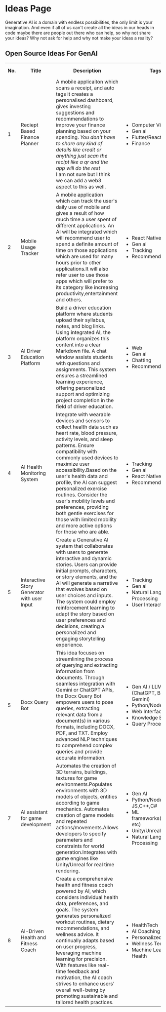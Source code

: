 # Ideas Page

Generative AI is a domain with endless possibilities, the only limit is your imagination.
And even if all of us can't create all the ideas in our heads in code maybe there are people out there who can help, so why not share your ideas? Why not ask for help and why not make your ideas a reality?

## Open Source Ideas For GenAI

<table width="100%">
<tr>
<th>No.</th><th>Title</th><th>Description</th><th>Tags</th><th>Innovator Name</th><th>Repo Link(optional)</th></tr>
<tr>
<td>1</td><td>Reciept Based Finance Planner</td><td>A mobile applicaiton which scans a receipt, and auto tags it creates a personalised dashboard, gives investing suggestions and recommendations to improve your finance planning based on your spending. <i>You don't have to share any kind of details like credit or anything just scan the recipt like a qr and the app will do the rest</i> <br/>
I am not sure but I think we can add a web3 aspect to this as well.
</td>
<td>
<ul>
    <li>Computer Vision</li>
    <li>Gen ai</li>
    <li>Flutter/React Native</li>
    <li>Finance</li>
</ul>
</td><td><a href="https://github.com/yagyesh-bobde" target="_blank">Yagyesh Bobde</a></td><td>Not started</td>
</tr>
<tr>
<td>2</td><td>Mobile Usage Tracker</td><td>A mobile application which can track the user's daily use of mobile and gives a result of how much time a user spent of different applications. An AI will be integrated which will recommend user to spend a definite amount of time on those applications which are used for many hours prior to other applications.It will also refer user to use those apps which will prefer to its category like increasing productivity,entertainment and others.
</td>
<td>
<ul>
    <li>React Native/Flutter</li>
    <li>Gen ai</li>
    <li>Tracking</li>
    <li>Recommendation</li>
</ul>
</td><td><a href="https://github.com/arkokundu500" target="_blank">Arko Kundu</a></td><td>Not started</td>
</tr>
<tr>
<td>3</td><td>AI Driver Education Platform</td><td>Build a driver education platform where students upload their syllabus, notes, and blog links. Using integrated AI, the platform organizes this content into a clear Markdown file. A chat window assists students with questions and assignments. This system ensures a streamlined learning experience, offering personalized support and optimizing project completion in the field of driver education.
</td>
<td>
<ul>
    <li>Web</li>
    <li>Gen ai</li>
    <li>Chatting</li>
    <li>Recommendation</li>
</ul>
</td><td><a href="https://github.com/kom-senapati" target="_blank">K Om Senapati</a></td><td>Not started</td>
</tr>
    
<tr>
<td>4</td><td>AI Health Monitoring System</td><td>Integrate with wearable devices and sensors to collect health data such as heart rate, blood pressure, activity levels, and sleep patterns. Ensure compatibility with commonly used devices to maximize user accessibility.Based on the user's health data and profile, the AI can suggest personalized exercise routines. Consider the user's mobility levels and preferences, providing both gentle exercises for those with limited mobility and more active options for those who are able.
</td>
<td>
<ul>
    <li>Tracking</li>
    <li>Gen ai</li>
    <li>React Native/Flutter</li>
    <li>Recommendation</li>
</ul>
</td><td><a href="https://github.com/hritikraj8804" target="_blank">Hritik Raj</a></td><td>Not started</td>
</tr>
<tr>
<td>5</td><td>Interactive Story Generator with user Input</td><td>Create a Generative AI system that collaborates with users to generate interactive and dynamic stories. Users can provide initial prompts, characters, or story elements, and the AI will generate a narrative that evolves based on user choices and inputs. The system could employ reinforcement learning to adapt the story based on user preferences and decisions, creating a personalized and engaging storytelling experience.
</td>
<td>
<ul>
    <li>Tracking</li>
    <li>Gen ai</li>
    <li>Natural Language Processing</li>
    <li>User Interaction Design</li>
</ul>
</td><td><a href="https://github.com/Nitinshukla88" target="_blank">Nitin Shukla</a></td><td>Not started</td>
</tr>

<tr>
<td>5</td><td>Docx Query Bot</td>
<td>This idea focuses on streamlining the process of querying and extracting information from documents. Through seamless integration with Gemini or ChatGPT APIs, the Docx Query Bot empowers users to pose queries, extracting relevant data from a document(s) in various formats, including DOCX, PDF, and TXT. Employ advanced NLP techniques to comprehend complex queries and provide accurate information.
</td>
<td>
<ul>
    <li>Gen AI / LLMs (ChatGPT, Bard, Gemini)</li>
    <li>Python/Node JS</li>
    <li>Web Interface</li>
    <li>Knowledge Extraction</li>
    <li>Query Processing</li>
</ul>
</td><td><a href="https://github.com/sgvkamalakar" target="_blank">Kamalakar</a></td><td>Not started</td>
</tr>

<tr>
<td>7</td><td>AI assistant for game development</td>
<td>Automates the creation of 3D terrains, buildings, textures for game environments.Populates environments with 3D models of objects, entities according to game mechanics. Automates creation of game models and repeated actions/movements.Allows developers to specify parameters and constraints for world generation.Integrates with game engines like Unity/Unreal for real time rendering.
</td>
<td>
<ul>
    <li>Gen AI </li>
    <li>Python/Node JS,C++,C#</li>
    <li>ML frameworks(Tensorflow etc)</li>
    <li>Unity/Unreal</li>
    <li>Natural Language Processing</li>
</ul>
</td><td><a href="https://github.com/Fictioknox" target="_blank">Drishti Sharma</a></td><td>Not started</td>
</tr>

<tr>
<td>8</td><td>AI-Driven Health and Fitness Coach</td>
<td>Create a comprehensive health and fitness coach powered by AI, which considers individual health data, preferences, and goals. The system generates personalized workout routines, dietary recommendations, and wellness advice. It continually adapts based on user progress, leveraging machine learning for precision. With features like real-time feedback and motivation, the AI coach strives to enhance users' overall well-being by promoting sustainable and tailored health practices.
</td>
<td>
<ul>
    <li>HealthTech</li>
    <li>AI Coaching</li>
    <li>Personalized Fitness</li>
    <li>Wellness Technology</li>
    <li>Machine Learning for Health</li>
</ul>
</td><td><a href="https://github.com/jiteshpahwa04" target="_blank">Jitesh Pahwa</a></td><td>Not started</td>
</tr>
</table>
